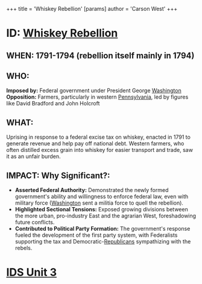 +++
 title = 'Whiskey Rebellion'
[params]
	author = 'Carson West'
+++
# ID: [Whiskey Rebellion](./../whiskey-rebellion/) 

## WHEN: 1791-1794 (rebellion itself mainly in 1794)

## WHO: 
**Imposed by:** Federal government under President George [Washington](./../washington/) 
**Opposition:** Farmers, particularly in western [Pennsylvania](./../pennsylvania/), led by figures like David Bradford and John Holcroft 

## WHAT: 
Uprising in response to a federal excise tax on whiskey, enacted in 1791 to generate revenue and help pay off national debt. Western farmers, who often distilled excess grain into whiskey for easier transport and trade, saw it as an unfair burden.  

## IMPACT: Why Significant?: 
* **Asserted Federal Authority:** Demonstrated the newly formed government's ability and willingness to enforce federal law, even with military force ([Washington](./../washington/) sent a militia force to quell the rebellion).
* **Highlighted Sectional Tensions:**  Exposed growing divisions between the more urban, pro-industry East and the agrarian West, foreshadowing future conflicts.
* **Contributed to Political Party Formation:**  The government's response fueled the development of the first party system, with Federalists supporting the tax and Democratic-[Republicans](./../republicans/) sympathizing with the rebels. 

# [IDS Unit 3](./../ids-unit-3/)